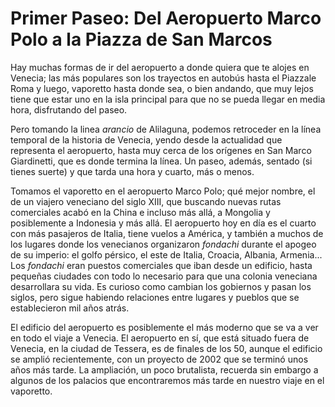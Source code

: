 # Primer Paseo: Del Aeropuerto Marco Polo a la Piazza de San Marcos

Hay muchas formas de ir del aeropuerto a donde quiera que te alojes en Venecia;
las más populares son los trayectos en autobús hasta el Piazzale Roma y luego,
vaporetto hasta donde sea, o bien andando, que muy lejos tiene que estar uno en
la isla principal para que no se pueda llegar en media hora, disfrutando del
paseo.

Pero tomando la linea *arancio* de Alilaguna, podemos retroceder en la línea
temporal de la historia de Venecia, yendo desde la actualidad que representa el
aeropuerto, hasta muy cerca de los orígenes en San Marco Giardinetti, que es
donde termina la línea. Un paseo, además, sentado (si tienes suerte) y que tarda
una hora y cuarto, más o menos.

Tomamos el vaporetto en el aeropuerto Marco Polo; qué mejor nombre, el de un
viajero veneciano del siglo XIII, que buscando nuevas rutas comerciales acabó en
la China e incluso más allá, a Mongolia y posiblemente a Indonesia y más
allá. El aeropuerto hoy en día es el cuarto con más pasajeros de Italia, tiene
vuelos a América, y también a muchos de los lugares donde los venecianos
organizaron *fondachi* durante el apogeo de su imperio: el golfo pérsico, el
este de Italia, Croacia, Albania, Armenia... Los *fondachi* eran puestos
comerciales que iban desde un edificio, hasta pequeñas ciudades con todo lo
necesario para que una colonia veneciana desarrollara su vida. Es curioso como
cambian los gobiernos y pasan los siglos, pero sigue habiendo relaciones entre
lugares y pueblos que se establecieron mil años atrás.

El edificio del aeropuerto es posiblemente el más moderno que se va a ver en
todo el viaje a Venecia. El aeropuerto en sí, que está situado fuera de Venecia,
en la ciudad de Tessera, es de finales de los 50, aunque el edificio se amplió
recientemente, con un proyecto de 2002 que se terminó unos años más tarde. La
ampliación, un poco brutalista, recuerda sin embargo a algunos de los palacios
que encontraremos más tarde en nuestro viaje en el vaporetto.
